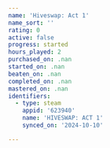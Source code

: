 ```yaml
---
name: 'Hiveswap: Act 1'
name_sort: ''
rating: 0
active: false
progress: started
hours_played: 2
purchased_on: .nan
started_on: .nan
beaten_on: .nan
completed_on: .nan
mastered_on: .nan
identifiers:
  - type: steam
    appid: '623940'
    name: 'HIVESWAP: ACT 1'
    synced_on: '2024-10-10'

---
```

